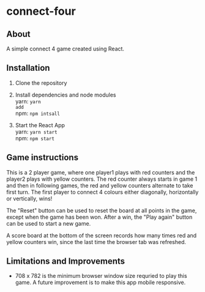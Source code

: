 # connect-four

## About
A simple connect 4 game created using React.

## Installation 
1. Clone the repository
2. Install dependencies and node modules<br>
yarn: <code>yarn add</code><br>
npm: <code>npm intsall</code><br>

3. Start the React App<br>
yarn: <code>yarn start</code><br>
npm: <code>npm start</code><br>

## Game instructions
This is a 2 player game, where one player1 plays with red counters and the player2 plays with yellow counters. The red counter always starts in game 1 and then in following games, the red and yellow counters alternate to take first turn. The first player to connect 4 colours either diagonally, horizontally or vertically, wins!

The "Reset" button can be used to reset the board at all points in the game, except when the game has been won. After a win, the "Play again" button can be used to start a new game. 

A score board at the bottom of the screen records how many times red and yellow counters win, since the last time the browser tab was refreshed. 

## Limitations and Improvements
- 708 x 782 is the minimum browser window size requried to play this game. A future improvement is to make this app mobile responsive.

